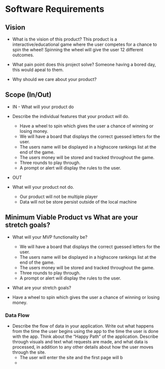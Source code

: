 # Software Requirements

## Vision


- What is the vision of this product?
This product is a interactive/educational game where the user competes for a chance to spin the wheel! Spinning the wheel will give the user 12 different outcomes.

- What pain point does this project solve?
Someone having a bored day, this would apeal to them.

- Why should we care about your product?


## Scope (In/Out)
- IN - What will your product do
- Describe the individual features that your product will do.
    - Have a wheel to spin which gives the user a chance of winning or losing money.
    - We will have a board that displays the correct guessed letters for the user.
    - The users name will be displayed in a highscore rankings list at the end of the game.
    - The users money will be stored and tracked throughout the game.
    - Three rounds to play through.
    - A prompt or alert will display the rules to the user.

  
- OUT 
- What will your product not do.
  - Our product will not be multiple player
  - Data will not be store persist outside of the local machine
  
## Minimum Viable Product vs What are your stretch goals?

- What will your MVP functionality be?
   - We will have a board that displays the correct guessed letters for the user.
   - The users name will be displayed in a highscore rankings list at the end of the game.
   - The users money will be stored and tracked throughout the game.
   - Three rounds to play through.
   - A prompt or alert will display the rules to the user.

- What are your stretch goals?
 - Have a wheel to spin which gives the user a chance of winning or losing money.

### Data Flow
- Describe the flow of data in your application. Write out what happens from the time the user begins using the app to the time the user is done with the app. Think about the “Happy Path” of the application. Describe through visuals and text what requests are made, and what data is processed, in addition to any other details about how the user moves through the site.
  - The user will enter the site and the first page will b
  - 

